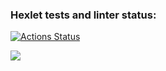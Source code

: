 ### Hexlet tests and linter status:
[![Actions Status](https://github.com/ggByron/python-project-50/workflows/hexlet-check/badge.svg)](https://github.com/ggByron/python-project-50/actions)

<a href="https://asciinema.org/a/3SoeB83DcVO4UdaMzogefblV2" target="_blank"><img src="https://asciinema.org/a/3SoeB83DcVO4UdaMzogefblV2.svg" /></a>